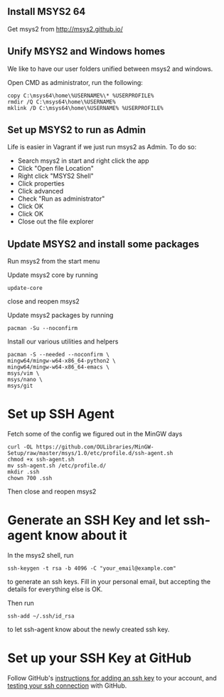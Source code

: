 ## Install MSYS2 64
Get msys2  from http://msys2.github.io/


##  Unify MSYS2 and Windows homes
We like to have our user folders unified between msys2 and windows.

Open CMD as administrator, run the following:
```
copy C:\msys64\home\%USERNAME%\* %USERPROFILE%
rmdir /Q C:\msys64\home\%USERNAME%
mklink /D C:\msys64\home\%USERNAME% %USERPROFILE%
```

## Set up MSYS2 to run as Admin
Life is easier in Vagrant if we just run msys2 as Admin.  To do so:

* Search msys2 in start and right click the app
* Click "Open file Location"
* Right click "MSYS2 Shell"
* Click properties
* Click advanced
* Check "Run as administrator"
* Click OK
* Click OK
* Close out the file explorer

## Update MSYS2 and install some packages

Run msys2 from the start menu

Update msys2 core by running
```
update-core
```
close and reopen msys2

Update msys2 packages by running
```
pacman -Su --noconfirm
```
Install our various utilities and helpers
```
pacman -S --needed --noconfirm \
mingw64/mingw-w64-x86_64-python2 \
mingw64/mingw-w64-x86_64-emacs \
msys/vim \
msys/nano \
msys/git 
```

# Set up SSH Agent

Fetch some of the config we figured out in the MinGW days
```
curl -OL https://github.com/OULibraries/MinGW-Setup/raw/master/msys/1.0/etc/profile.d/ssh-agent.sh
chmod +x ssh-agent.sh
mv ssh-agent.sh /etc/profile.d/
mkdir .ssh
chown 700 .ssh
```
Then close and reopen msys2


# Generate an SSH Key and let ssh-agent know about it

In the msys2 shell, run  
```
ssh-keygen -t rsa -b 4096 -C "your_email@example.com"
```
to generate an ssh keys. Fill in your personal email, but accepting the details for everything else is OK.

Then run 

```
ssh-add ~/.ssh/id_rsa
``` 
to let ssh-agent know about the newly created ssh key. 


# Set up your SSH Key at GitHub

Follow GitHub's [instructions for adding an ssh key](https://help.github.com/articles/adding-a-new-ssh-key-to-your-github-account/#platform-windows) to your account, and [testing your ssh connection](https://help.github.com/articles/testing-your-ssh-connection/) with GitHub. 


